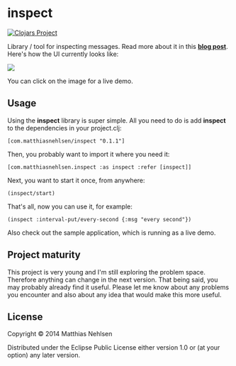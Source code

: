 # inspect

[![Clojars Project](http://clojars.org/com.matthiasnehlsen/inspect/latest-version.svg)](http://clojars.org/com.matthiasnehlsen/inspect)

Library / tool for inspecting messages. Read more about it in this **[blog post](http://matthiasnehlsen.com/blog/2014/11/14/Inspect/)**. Here's how the UI currently looks like:

<a href="http://inspect.matthiasnehlsen.com" target="_blank"><img src="http://matthiasnehlsen.com/images/inspect1.png" /></a>

You can click on the image for a live demo.

## Usage

Using the **inspect** library is super simple. All you need to do is add **inspect** to the dependencies in your project.clj:

    [com.matthiasnehlsen/inspect "0.1.1"]

Then, you probably want to import it where you need it:

    [com.matthiasnehlsen.inspect :as inspect :refer [inspect]]

Next, you want to start it once, from anywhere:

    (inspect/start)

That's all, now you can use it, for example:

    (inspect :interval-put/every-second {:msg "every second"})

Also check out the sample application, which is running as a live demo.

## Project maturity

This project is very young and I'm still exploring the problem space. Therefore anything can change in the next version. That being said, you may probably already find it useful. Please let me know about any problems you encounter and also about any idea that would make this more useful.


## License

Copyright © 2014 Matthias Nehlsen

Distributed under the Eclipse Public License either version 1.0 or (at your option) any later version.
